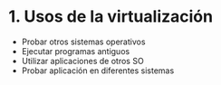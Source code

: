 # 1. Usos de la virtualización

- Probar otros sistemas operativos
- Ejecutar programas antiguos
- Utilizar aplicaciones de otros SO
- Probar aplicación en diferentes sistemas